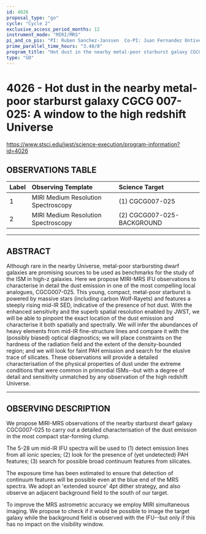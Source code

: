 ```yaml
---
id: 4026
proposal_type: "go"
cycle: "Cycle 2"
exclusive_access_period_months: 12
instrument_mode: "MIRI/MRS"
pi_and_co_pis: "PI: Ruben Sanchez-Janssen  Co-PI: Juan Fernandez Ontiveros"
prime_parallel_time_hours: "3.48/0"
program_title: "Hot dust in the nearby metal-poor starburst galaxy CGCG 007-025: A window to the high redshift Universe"
type: "GO"
---
```

# 4026 - Hot dust in the nearby metal-poor starburst galaxy CGCG 007-025: A window to the high redshift Universe
https://www.stsci.edu/jwst/science-execution/program-information?id=4026
## OBSERVATIONS TABLE
| Label | Observing Template            | Science Target               |
| :---- | :---------------------------- | :--------------------------- |
| 1     | MIRI Medium Resolution Spectroscopy | (1) CGCG007-025              |
| 2     | MIRI Medium Resolution Spectroscopy | (2) CGCG007-025-BACKGROUND |

---

## ABSTRACT

Although rare in the nearby Universe, metal-poor starbursting dwarf galaxies are promising sources to be used as benchmarks for the study of the ISM in high-z galaxies. Here we propose MIRI-MRS IFU observations to characterise in detail the dust emission in one of the most compelling local analogues, CGCG007-025. This young, compact, metal-poor starburst is powered by massive stars (including carbon Wolf-Rayets) and features a steeply rising mid-IR SED, indicative of the presence of hot dust. With the enhanced sensitivity and the superb spatial resolution enabled by JWST, we will be able to pinpoint the exact location of the dust emission and characterise it both spatially and spectrally. We will infer the abundances of heavy elements from mid-IR fine-structure lines and compare it with the (possibly biased) optical diagnostics; we will place constraints on the hardness of the radiation field and the extent of the density-bounded region; and we will look for faint PAH emission and search for the elusive trace of silicates. These observations will provide a detailed characterisation of the physical properties of dust under the extreme conditions that were common in primordial ISMs--but with a degree of detail and sensitivity unmatched by any observation of the high redshift Universe.

---

## OBSERVING DESCRIPTION

We propose MIRI-MRS observations of the nearby starburst dwarf galaxy CGCG007-025 to carry out a detailed characterisation of the dust emission in the most compact star-forming clump.

The 5-28 um mid-IR IFU spectra will be used to (1) detect emission lines from all ionic species; (2) look for the presence of (yet undetected) PAH features; (3) search for possible broad continuum features from silicates.

The exposure time has been estimated to ensure that detection of continuum features will be possible even at the blue end of the MRS spectra. We adopt an 'extended source' 4pt dither strategy, and also observe an adjacent background field to the south of our target.

To improve the MRS astrometric accuracy we employ MIRI simultaneous imaging. We propose to check if it would be possible to image the target galaxy while the background field is observed with the IFU--but only if this has no impact on the visibility window.